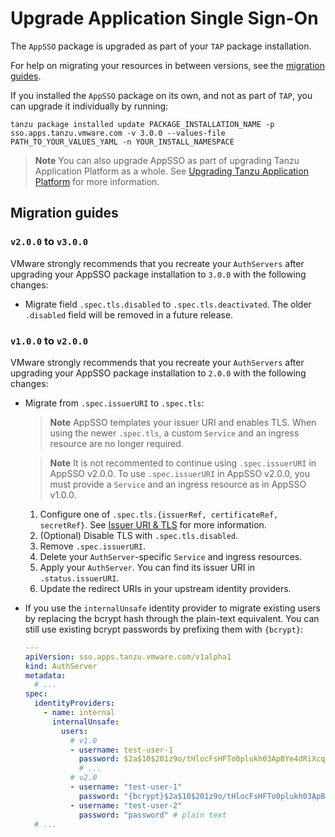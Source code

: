 # Upgrade Application Single Sign-On

The `AppSSO` package is upgraded as part of your `TAP` package installation.

For help on migrating your resources in between versions, see the [migration guides](#migration-guides).

If you installed the `AppSSO` package on its own, and not as part of `TAP`, you can upgrade it individually by running:

```
tanzu package installed update PACKAGE_INSTALLATION_NAME -p sso.apps.tanzu.vmware.com -v 3.0.0 --values-file PATH_TO_YOUR_VALUES_YAML -n YOUR_INSTALL_NAMESPACE
```

>**Note** You can also upgrade AppSSO as part of upgrading Tanzu Application Platform as a whole. See [Upgrading Tanzu Application Platform](../../upgrading.hbs.md) for more information.

## <a id="migration-guides"></a>Migration guides

### `v2.0.0` to `v3.0.0`

VMware strongly recommends that you recreate your `AuthServers` after upgrading your AppSSO package installation to `3.0.0`
with the following changes:

- Migrate field `.spec.tls.disabled` to `.spec.tls.deactivated`. The older `.disabled` field will be removed in a future release.

### `v1.0.0` to `v2.0.0`

VMware strongly recommends that you recreate your `AuthServers` after upgrading your AppSSO package installation to `2.0.0`
with the following changes:

- Migrate from `.spec.issuerURI` to `.spec.tls`:

    >**Note** AppSSO templates your issuer URI and enables TLS. When using the newer `.spec.tls`,
    a custom `Service` and an ingress resource are no longer required.

    >**Note** It is not recommented to continue using `.spec.issuerURI` in AppSSO v2.0.0. 
    To use `.spec.issuerURI` in AppSSO v2.0.0, you must provide a `Service` and an ingress resource as in AppSSO v1.0.0.

    1. Configure one of `.spec.tls.{issuerRef, certificateRef, secretRef}`. See [Issuer URI & TLS](../service-operators/issuer-uri-and-tls.md) for more information.
    1. (Optional) Disable TLS with `.spec.tls.disabled`.
    1. Remove `.spec.issuerURI`.
    1. Delete your `AuthServer`-specific `Service` and ingress resources.
    1. Apply your `AuthServer`. You can find its issuer URI in `.status.issuerURI`.
    1. Update the redirect URIs in your upstream identity providers.

- If you use the `internalUnsafe` identity provider to migrate existing users by replacing the bcrypt hash through the
plain-text equivalent. You can still use existing bcrypt passwords by prefixing them with `{bcrypt}`:

    ```yaml
    ---
    apiVersion: sso.apps.tanzu.vmware.com/v1alpha1
    kind: AuthServer
    metadata:
      # ...
    spec:
      identityProviders:
        - name: internal
          internalUnsafe:
            users:
              # v1.0
              - username: test-user-1
                password: $2a$10$201z9o/tHlocFsHFTo0plukh03ApBYe4dRiXcqeyRQH6CNNtS8jWK # bcrypt-encoded "password"
                # ...
              # v2.0
              - username: "test-user-1"
                password: "{bcrypt}$2a$10$201z9o/tHlocFsHFTo0plukh03ApBYe4dRiXcqeyRQH6CNNtS8jWK" # same bcrypt hash, with {bcrypt} prefix
              - username: "test-user-2"
                password: "password" # plain text
      # ...
    ```
